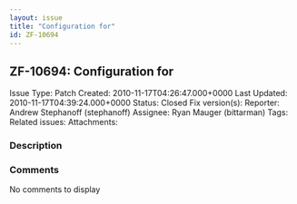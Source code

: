 ```yaml
---
layout: issue
title: "Configuration for"
id: ZF-10694
---
```


ZF-10694: Configuration for 
----------------------------

 Issue Type: Patch Created: 2010-11-17T04:26:47.000+0000 Last Updated: 2010-11-17T04:39:24.000+0000 Status: Closed Fix version(s): 
 Reporter:  Andrew Stephanoff (stephanoff)  Assignee:  Ryan Mauger (bittarman)  Tags: 
 Related issues: 
 Attachments: 
### Description

 

 

### Comments

No comments to display